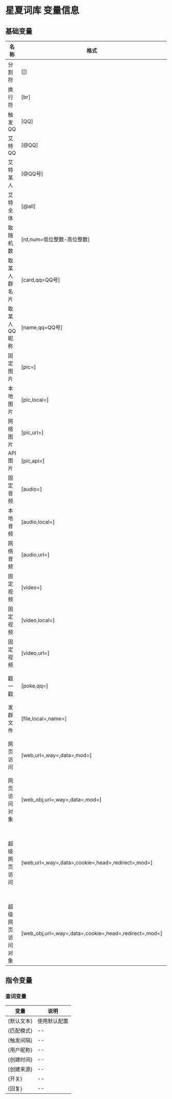 # 星夏词库 变量信息

## 基础变量

| 名称             | 格式                                                   | 示例                                                         | 说明                                   |
| ---------------- | ------------------------------------------------------ | ------------------------------------------------------------ | -------------------------------------- |
| 分割符           | [\|]                                                   | 1[\|]2                                                       | 随机回复所需要的                       |
| 换行符           | [br]                                                   | 1[br]2                                                       | 发出来的时候是换行了的                 |
| 触发QQ           | [QQ]                                                   |                                                              | 触发关键词的QQ号                       |
| 艾特QQ           | [@QQ]                                                  | [@QQ]                                                        | 艾特触发关键词                         |
| 艾特某人         | [@QQ号]                                                | [@10001]                                                     | 艾特QQ为1260435972的用户               |
| 艾特全体         | [@all]                                                 | @全体成员                                                    | 艾特全体需要机器人是群管               |
| 取随机数         | [rd,num=低位整数-高位整数]                             | [rd,num=1-100]                                               | 范围1到100中的随机值                   |
| 取某人群名片     | [card,qq=QQ号]                                         | [card,qq=10001]                                              | 取触发群的某人的群名片                 |
| 取某人QQ昵称     | [name,qq=QQ号]                                         | [name,qq=10001]                                              | 取QQ为10001的QQ昵称                    |
| 固定图片         | [pic=]                                                 | [pic=1.png]                                                  | 插件文件夹下\图片文件下的图片如此调用  |
| 本地图片         | [pic,local=]                                           | [pic,local=本地路径.png]                                     | --                                     |
| 网络图片         | [pic,url=]                                             | [pic,url=地址]                                               | --                                     |
| API图片          | [pic,api=]                                             | [pic,api=地址]                                               | --                                     |
| 固定音频         | [audio=]                                               | [audio=1.MP3]                                                | 插件文件夹下\音频文件下的mp3如此调用   |
| 本地音频         | [audio,local=]                                         | [audio,local=地址.MP3]                                       |                                        |
| 网络音频         | [audio,url=]                                           | [audio,url=地址]                                             |                                        |
| 固定视频         | [video=]                                               | [video=1.mp4]                                                | 插件文件夹下\视频文件下的mp4如此调用   |
| 固定视频         | [video,local=]                                         | [video,local=地址.MP4]                                       |                                        |
| 固定视频         | [video,url=]                                           | [video,url=地址]                                             |                                        |
| 戳一戳           | [poke,qq=]                                             | [poke,qq=10001]                                              | 注意回复中带有该变量则不会回复仅戳一戳 |
| 发群文件         | [file,local=,name=]                                    | [file,local=文件地址,name=重命名]                            | --                                     |
| 网页访问         | [web,url=,way=,data=,mod=]                             | [web,url=网页连接,way=get或post,data=post时提交参数,mod=图片或文本] | --                                     |
| 网页访问对象     | [web_obj,url=,way=,data=,mod=]                         | --                                                           | --                                     |
| 超级网页访问     | [web,url=,way=,data=,cookie=,head=,redirect=,mod=]     | [web,url=,way=get或post,data=post时提交数据,cookie=需要提交的CK,head=需要提交的协议头,redirect=是或否（是会禁止重定向）,mod=图片或文本] | --                                     |
| 超级网页访问对象 | [web_obj,url=,way=,data=,cookie=,head=,redirect=,mod=] | --                                                           | --                                     |

## 指令变量

### 查词变量

| 变量 | 说明 |
| -- | -- |
| {默认文本} | 使用默认配置 |
| {匹配模式} | -- |
| {触发间隔} | -- |
| {用户昵称} | -- |
| {创建时间} | -- |
| {创建来源} | -- |
| {开关} | -- |
| {回复} | -- |
